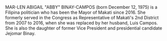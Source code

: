 MAR-LEN ABIGAIL "ABBY" BINAY-CAMPOS (born December 12, 1975) is a Filipina politician who has been the Mayor of Makati since 2016. She formerly served in the Congress as Representative of Makati's 2nd District from 2007 to 2016, when she was replaced by her husband, Luis Campos. She is also the daughter of former Vice President and presidential candidate Jejomar Binay.
